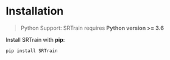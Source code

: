# Installation

> Python Support: SRTrain requires **Python version >= 3.6**

Install SRTrain with **pip**:

```
pip install SRTrain
```